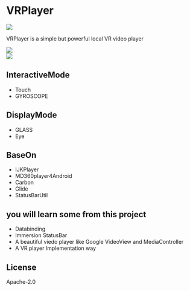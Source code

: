 # VRPlayer

![](http://ogzwf5uv0.bkt.clouddn.com/ic_app.png)             

VRPlayer is a simple but powerful local VR video player
       
![](http://ogzwf5uv0.bkt.clouddn.com/vrplayer2.png)           
![](http://ogzwf5uv0.bkt.clouddn.com/vrplayer3.png)    

## InteractiveMode
* Touch
* GYROSCOPE

## DisplayMode
* GLASS
* Eye
    

## BaseOn
* IJKPlayer
* MD360player4Android 
* Carbon
* Glide
* StatusBarUtil

## you will learn some from this project
* Databinding
* Immersion StatusBar
* A beautiful viedo player like Google VideoView and MediaController
* A VR player Implementation way

## License
Apache-2.0
